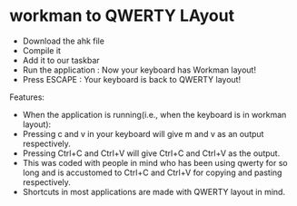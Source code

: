 # workman to QWERTY LAyout

* Download the ahk file
* Compile it 
* Add it to our taskbar
* Run the application : Now your keyboard has Workman layout!  
* Press ESCAPE : Your keyboard is back to QWERTY layout!

Features:
* When the application is running(i.e., when the keyboard is in workman layout):
* Pressing c and v in your keyboard will give m and v as an output respectively.
* Pressing Ctrl+C and Ctrl+V will give Ctrl+C and Ctrl+V as the output.
* This was coded with people in mind who has been using qwerty for so long and is accustomed to Ctrl+C and Ctrl+V for copying and pasting respectively.
* Shortcuts in most applications are made with QWERTY layout in mind.


